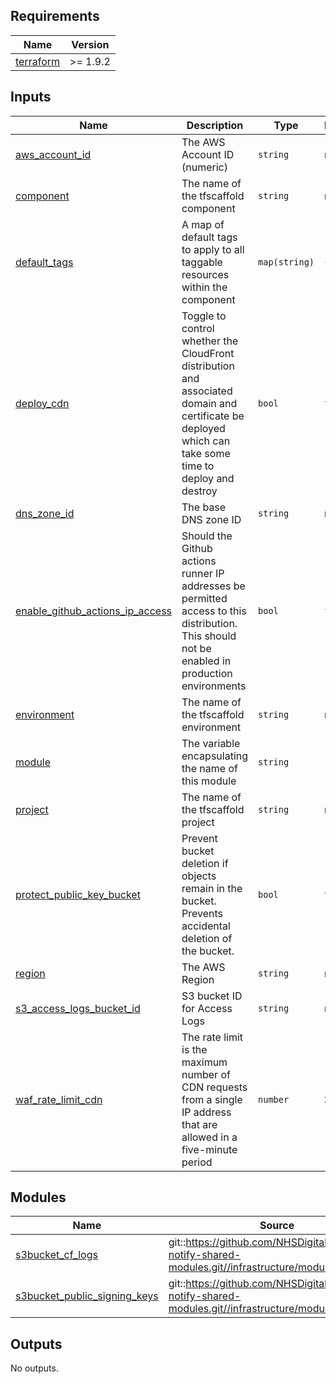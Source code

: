 <!-- BEGIN_TF_DOCS -->
<!-- markdownlint-disable -->
<!-- vale off -->

## Requirements

| Name | Version |
|------|---------|
| <a name="requirement_terraform"></a> [terraform](#requirement\_terraform) | >= 1.9.2 |
## Inputs

| Name | Description | Type | Default | Required |
|------|-------------|------|---------|:--------:|
| <a name="input_aws_account_id"></a> [aws\_account\_id](#input\_aws\_account\_id) | The AWS Account ID (numeric) | `string` | n/a | yes |
| <a name="input_component"></a> [component](#input\_component) | The name of the tfscaffold component | `string` | n/a | yes |
| <a name="input_default_tags"></a> [default\_tags](#input\_default\_tags) | A map of default tags to apply to all taggable resources within the component | `map(string)` | `{}` | no |
| <a name="input_deploy_cdn"></a> [deploy\_cdn](#input\_deploy\_cdn) | Toggle to control whether the CloudFront distribution and associated domain and certificate be deployed which can take some time to deploy and destroy | `bool` | `true` | no |
| <a name="input_dns_zone_id"></a> [dns\_zone\_id](#input\_dns\_zone\_id) | The base DNS zone ID | `string` | n/a | yes |
| <a name="input_enable_github_actions_ip_access"></a> [enable\_github\_actions\_ip\_access](#input\_enable\_github\_actions\_ip\_access) | Should the Github actions runner IP addresses be permitted access to this distribution. This should not be enabled in production environments | `bool` | `false` | no |
| <a name="input_environment"></a> [environment](#input\_environment) | The name of the tfscaffold environment | `string` | n/a | yes |
| <a name="input_module"></a> [module](#input\_module) | The variable encapsulating the name of this module | `string` | `"psk"` | no |
| <a name="input_project"></a> [project](#input\_project) | The name of the tfscaffold project | `string` | n/a | yes |
| <a name="input_protect_public_key_bucket"></a> [protect\_public\_key\_bucket](#input\_protect\_public\_key\_bucket) | Prevent bucket deletion if objects remain in the bucket.  Prevents accidental deletion of the bucket. | `bool` | `true` | no |
| <a name="input_region"></a> [region](#input\_region) | The AWS Region | `string` | n/a | yes |
| <a name="input_s3_access_logs_bucket_id"></a> [s3\_access\_logs\_bucket\_id](#input\_s3\_access\_logs\_bucket\_id) | S3 bucket ID for Access Logs | `string` | n/a | yes |
| <a name="input_waf_rate_limit_cdn"></a> [waf\_rate\_limit\_cdn](#input\_waf\_rate\_limit\_cdn) | The rate limit is the maximum number of CDN requests from a single IP address that are allowed in a five-minute period | `number` | `20000` | no |
## Modules

| Name | Source | Version |
|------|--------|---------|
| <a name="module_s3bucket_cf_logs"></a> [s3bucket\_cf\_logs](#module\_s3bucket\_cf\_logs) | git::https://github.com/NHSDigital/nhs-notify-shared-modules.git//infrastructure/modules/s3bucket | v1.0.9 |
| <a name="module_s3bucket_public_signing_keys"></a> [s3bucket\_public\_signing\_keys](#module\_s3bucket\_public\_signing\_keys) | git::https://github.com/NHSDigital/nhs-notify-shared-modules.git//infrastructure/modules/s3bucket | v1.0.9 |
## Outputs

No outputs.
<!-- vale on -->
<!-- markdownlint-enable -->
<!-- END_TF_DOCS -->
